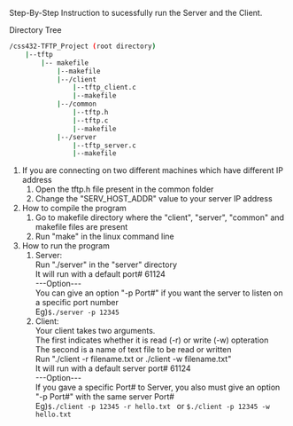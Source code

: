 Step-By-Step Instruction to sucessfully run the Server and the Client.

Directory Tree <br/>
```bash
/css432-TFTP_Project (root directory)
    |--tftp 
        |-- makefile
            |--makefile
            |--/client
                |--tftp_client.c
                |--makefile
            |--/common
                |--tftp.h
                |--tftp.c
                |--makefile
            |--/server
                |--tftp_server.c
                |--makefile
```

1. If you are connecting on two different machines which have different IP address
    1. Open the tftp.h file present in the common folder
    2. Change the "SERV_HOST_ADDR" value to your server IP address
2. How to compile the program
    1. Go to makefile directory where the "client", "server", "common" and makefile files are present
    2. Run "make" in the linux command line 
3. How to run the program
    1. Server:  <br/>
       Run "./server" in the "server" directory <br/>
       It will run with a default port# 61124  <br/>
       ---Option--- <br/>
       You can give an option "-p Port#" if you want the server to listen on a specific port number <br/>
       Eg)```$./server -p 12345 ```  <br/>
    2. Client: <br/>
       Your client takes two arguments.  <br/>
       The first indicates whether it is read (-r) or write (-w) opteration  <br/>
       The second is a name of text file to be read or written  <br/>
       Run "./client -r filename.txt or ./client -w filename.txt" <br/>
       It will run with a default server port# 61124 <br/> 
       ---Option--- <br/>
       If you gave a specific Port# to Server, you also must give an option "-p Port#" with the same server Port# <br/>
       Eg)```$./client -p 12345 -r hello.txt ``` or ```$./client -p 12345 -w hello.txt ``` 
